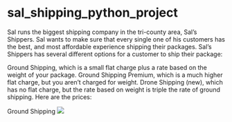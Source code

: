 # sal_shipping_python_project
Sal runs the biggest shipping company in the tri-county area, Sal’s Shippers. Sal wants to make sure that every single one of his customers has the best, and most affordable experience shipping their packages.
Sal’s Shippers has several different options for a customer to ship their package:

Ground Shipping, which is a small flat charge plus a rate based on the weight of your package.
Ground Shipping Premium, which is a much higher flat charge, but you aren’t charged for weight.
Drone Shipping (new), which has no flat charge, but the rate based on weight is triple the rate of ground shipping.
Here are the prices:

Ground Shipping
<img src = "https://tinyurl.com/2c4ny5ce">
